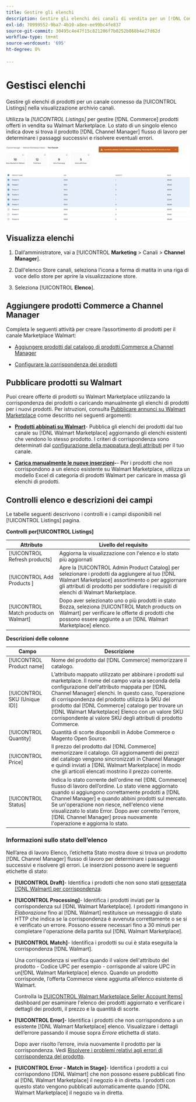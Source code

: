 ```yaml
---
title: Gestire gli elenchi
description: Gestire gli elenchi dei canali di vendita per un [!DNL Commerce] archiviare con Channel Manager per Adobe Commerce e Magenti Open Source.
exl-id: 70999552-9ba7-4b10-a8ee-ee99bc4fe837
source-git-commit: 30495c4e47f15c821206f7b0252b868b4e27d62d
workflow-type: tm+mt
source-wordcount: '695'
ht-degree: 0%

---
```


# Gestisci elenchi

Gestire gli elenchi di prodotti per un canale connesso da [!UICONTROL Listings] nella visualizzazione archivio canali.

Utilizza la *[!UICONTROL Listings]* per gestire [!DNL Commerce] prodotti offerti in vendita su Walmart Marketplace. Lo stato di un singolo elenco indica dove si trova il prodotto [!DNL Channel Manager] flusso di lavoro per determinare i passaggi successivi e risolvere eventuali errori.

![Pagina inserzioni per un canale di vendita connesso](assets/products-submit-for-matching.png)

## Visualizza elenchi

1. Dall’amministratore, vai a [!UICONTROL **Marketing** > Canali > **Channel Manager**].

1. Dall&#39;elenco Store canali, seleziona l&#39;icona a forma di matita in una riga di voce dello store per aprire la visualizzazione store.

1. Seleziona [!UICONTROL **Elenco**].

## Aggiungere prodotti Commerce a Channel Manager

Completa le seguenti attività per creare l’assortimento di prodotti per il canale Marketplace Walmart:

* [Aggiungere prodotti dal catalogo di prodotti Commerce a Channel Manager](add-products-to-connected-channel.md)

* [Configurare la corrispondenza dei prodotti](map-product-attributes-for-matching.md#configure-product-attribute-settings)

## Pubblicare prodotti su Walmart

Puoi creare offerte di prodotti su Walmart Marketplace utilizzando la corrispondenza dei prodotti o caricando manualmente gli elenchi di prodotti per i nuovi prodotti. Per istruzioni, consulta [Pubblicare annunci su Walmart Marketplace](publish-listings-to-marketplace.md) come descritto nei seguenti argomenti:

* **[Prodotti abbinati su Walmart](publish-listings-to-marketplace.md)**- Pubblica gli elenchi dei prodotti dal tuo canale su [!DNL Walmart Marketplace] aggiornando gli elenchi esistenti che vendono lo stesso prodotto. I criteri di corrispondenza sono determinati dal [configurazione della mappatura degli attributi](map-product-attributes-for-matching.md) per il tuo canale.

* **[Carica manualmente le nuove inserzioni](publish-listings-to-marketplace.md#upload-new-product-listings)-**- Per i prodotti che non corrispondono a un elenco esistente su Walmart Marketplace, utilizza un modello Excel di categoria di prodotti Walmart per caricare in massa gli elenchi di prodotti.

## Controlli elenco e descrizioni dei campi

Le tabelle seguenti descrivono i controlli e i campi disponibili nel [!UICONTROL Listings] pagina.

**Controlli per[!UICONTROL Listings]**

| **Attributo** | **Livello del requisito** |
|----------------------------------------|---------------------------------------------------------------------------------------------------------------------------------------------------------------------------------------------------------------|
| [!UICONTROL Refresh products] | Aggiorna la visualizzazione con l&#39;elenco e lo stato più aggiornati |
| [!UICONTROL Add Products ] | Apre la [!UICONTROL  Admin Product Catalog] per selezionare i prodotti da aggiungere al tuo [!DNL Walmart Marketplace] assortimento o per aggiornare gli attributi di prodotto per soddisfare i requisiti di elenchi di Walmart Marketplace. |
| [!UICONTROL Match products on Walmart] | Dopo aver selezionato uno o più prodotti in stato Bozza, seleziona [!UICONTROL Match products on Walmart] per verificare le offerte di prodotti che possono essere aggiunte a un [!DNL Walmart Marketplace] elenco. |


**Descrizioni delle colonne**

| **Campo** | **Descrizione** |
|------------------------------|----------------------------------------------------------------------------------------------------------------------------------------------------------------------------------------------------------------------------------------------------------------------------------------------------------------------------------------------------------------------------------------------------------------|
| [!UICONTROL Product name] | Nome del prodotto dal [!DNL Commerce] memorizzare il catalogo. |
| [!UICONTROL SKU (Unique ID)] | L’attributo mappato utilizzato per abbinare i prodotti sul marketplace. Il nome del campo varia a seconda della configurazione dell&#39;attributo mappata per [!DNL Channel Manager] elenchi. In questo caso, l’operazione di corrispondenza del prodotto utilizza la SKU del prodotto dal [!DNL Commerce] catalogo per trovare un [!DNL Walmart Marketplace]  Elenco con un valore SKU corrispondente al valore SKU degli attributi di prodotto Commerce. |
| [!UICONTROL  Quantity] | Quantità di scorte disponibili in Adobe Commerce o Magento Open Source. |
| [!UICONTROL Price] | Il prezzo del prodotto dal [!DNL Commerce] memorizzare il catalogo. Gli aggiornamenti dei prezzi del catalogo vengono sincronizzati in Channel Manager e quindi inviati a [!DNL Walmart Marketplace]  in modo che gli articoli elencati mostrino il prezzo corrente. |
| [!UICONTROL Status] | Indica lo stato corrente dell&#39;ordine nel [!DNL Commerce] flusso di lavoro dell’ordine. Lo stato viene aggiornato quando si aggiungono correttamente prodotti a [!DNL Channel Manager] e quando abbini prodotti sul mercato. Se un&#39;operazione non riesce, nell&#39;elenco viene visualizzato lo stato Error. Dopo aver corretto l&#39;errore, [!DNL Channel Manager] prova nuovamente l&#39;operazione e aggiorna lo stato. |


### Informazioni sullo stato dell’elenco

Nell’area di lavoro Elenco, l’etichetta Stato mostra dove si trova un prodotto [!DNL Channel Manager] flusso di lavoro per determinare i passaggi successivi e risolvere gli errori. Le inserzioni possono avere le seguenti etichette di stato:

* **[!UICONTROL Draft]**- Identifica i prodotti che non sono stati [presentata [!DNL Walmart] per corrispondenza](publish-listings-to-marketplace.md#match-products).

* **[!UICONTROL Processing]**- Identifica i prodotti inviati per la corrispondenza sul [!DNL Walmart Marketplace]. I prodotti rimangono in *Elaborazione* fino al [!DNL Walmart] restituisce un messaggio di stato HTTP che indica se la corrispondenza è avvenuta correttamente o se si è verificato un errore. Possono essere necessari fino a 30 minuti per completare l&#39;operazione della partita sul [!DNL Walmart Marketplace].

* **[!UICONTROL Match]**- Identifica i prodotti su cui è stata eseguita la corrispondenza [!DNL Walmart].

   Una corrispondenza si verifica quando il valore dell&#39;attributo del prodotto - Codice UPC per esempio - corrisponde al valore UPC in un[!DNL Walmart Marketplace] elenco. Quando un prodotto corrisponde, l’offerta Commerce viene aggiunta all’elenco esistente di Walmart.

   Controlla la [[!UICONTROL Walmart Marketplace Seller Account Items]](https://seller.walmart.com/items-and-inventory/manage-items) dashboard per esaminare l&#39;elenco dei prodotti aggiornato e verificare i dettagli dei prodotti, il prezzo e la quantità di scorte.


* **[!UICONTROL Error]**- Identifica i prodotti che non corrispondono a un esistente [!DNL Walmart Marketplace] elenco. Visualizzare i dettagli dell’errore passando il mouse sopra *Errore* etichetta di stato.

   Dopo aver risolto l’errore, invia nuovamente il prodotto per la corrispondenza. Vedi [Risolvere i problemi relativi agli errori di corrispondenza del prodotto](https://docs.google.com/document/d/1bEbCyVLXJQQsbZvEwetJvZKWQJOKoiw5Ia1uB4Bs4uo/edit#heading=h.sz6eji8z9vzy).

* **[!UICONTROL Error - Match in Stage]**- Identifica i prodotti a cui corrispondono [!DNL Walmart] che non possono essere pubblicati fino al [!DNL Walmart Marketplace] il negozio è in diretta. I prodotti con questo stato vengono pubblicati automaticamente quando [!DNL Walmart Marketplace] il negozio va in diretta.
